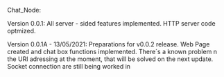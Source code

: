 Chat_Node:

Version 0.0.1:
All server - sided features implemented. HTTP server code optmized.

Version 0.0.1A - 13/05/2021: 
Preparations for v0.0.2 release. Web Page created and chat box functions implemented. There´s a known problem n the URl adressing at the moment, that will be solved on the next update. Socket connection are still being worked in 